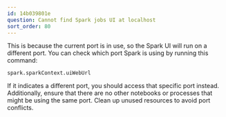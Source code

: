 ```yaml
---
id: 14b039801e
question: Cannot find Spark jobs UI at localhost
sort_order: 80
---
```


This is because the current port is in use, so the Spark UI will run on a different port. You can check which port Spark is using by running this command:

```
spark.sparkContext.uiWebUrl
```

If it indicates a different port, you should access that specific port instead. Additionally, ensure that there are no other notebooks or processes that might be using the same port. Clean up unused resources to avoid port conflicts.